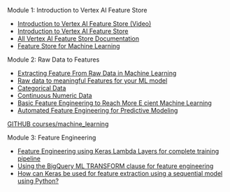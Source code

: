 Module 1: Introduction to Vertex AI Feature Store
- [Introduction to Vertex AI Feature Store (Video)](https://www.youtube.com/watch?v=jXD8Sfx4hvQ)
- [Introduction to Vertex AI Feature Store](https://cloud.google.com/vertex-ai/docs/featurestore/overview)
- [All Vertex AI Feature Store Documentation](https://cloud.google.com/vertex-ai/docs/featurestore)
- [Feature Store for Machine Learning](https://www.featurestore.org/)

 Module 2: Raw Data to Features
- [Extracting Feature From Raw Data in Machine Learning](https://medium.com/ai-in-plain-english/extracting-feature-from-raw-data-in-machine-learning-8f5cfee7c874)
- [Raw data to meaningful Features for your ML model](https://medium.com/@mathanrajsharma/raw-data-to-meaningful-features-for-your-ml-model-b2ec725af548)
- [Categorical Data](https://towardsdatascience.com/understanding-feature-engineering-part-2-categorical-data-f54324193e63)
- [Continuous Numeric Data](https://towardsdatascience.com/understanding-feature-engineering-part-1-continuous-numeric-data-da4e47099a7b)
- [Basic Feature Engineering to Reach More E cient Machine Learning](https://towardsdatascience.com/basic-feature-engineering-to-reach-more-efficient-machine-learning-6294022e17a5)
- [Automated Feature Engineering for Predictive Modeling](https://towardsdatascience.com/automated-feature-engineering-for-predictive-modeling-d8c9fa4e478b)

[GITHUB courses/machine_learning](https://github.com/GoogleCloudPlatform/training-data-analyst/tree/8eb5aee360fe9c08984de36fd8d67ab103f010fd/courses/machine_learning)

 Module 3: Feature Engineering
- [Feature Engineering using Keras Lambda Layers for complete training pipeline](https://medium.com/mlearning-ai/feature-engineering-using-keras-lambda-layers-ae0c6d3c904f)
- [Using the BigQuery ML TRANSFORM clause for feature engineering](https://cloud.google.com/bigquery-ml/docs/bigqueryml-transform)
- [How can Keras be used for feature extraction using a sequential model using Python?](https://www.tutorialspoint.com/how-can-keras-be-used-for-feature-extraction-using-a-sequential-model-using-python)
